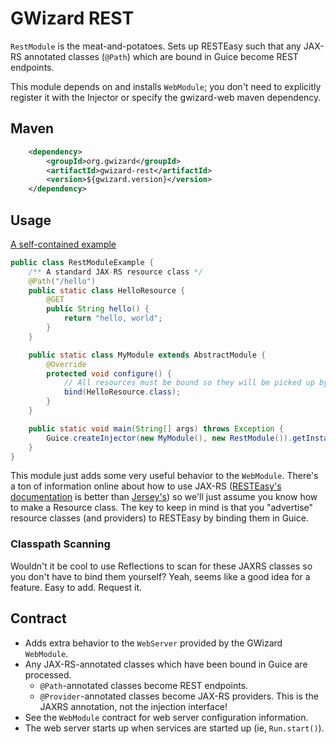 # GWizard REST

`RestModule` is the meat-and-potatoes. Sets up RESTEasy such that any JAX-RS annotated classes (`@Path`) which
are bound in Guice become REST endpoints.

This module depends on and installs `WebModule`; you don't need to explicitly register it with the Injector
or specify the gwizard-web maven dependency.

## Maven

```xml
	<dependency>
		<groupId>org.gwizard</groupId>
		<artifactId>gwizard-rest</artifactId>
		<version>${gwizard.version}</version>
	</dependency>
```

## Usage

[A self-contained example](src/test/java/org/gwizard/rest/example/RestModuleExample.java)

```java
public class RestModuleExample {
	/** A standard JAX-RS resource class */
	@Path("/hello")
	public static class HelloResource {
		@GET
		public String hello() {
			return "hello, world";
		}
	}

	public static class MyModule extends AbstractModule {
		@Override
		protected void configure() {
			// All resources must be bound so they will be picked up by resteasy
			bind(HelloResource.class);
		}
	}

	public static void main(String[] args) throws Exception {
		Guice.createInjector(new MyModule(), new RestModule()).getInstance(Run.class).start();
	}
}
```

This module just adds some very useful behavior to the `WebModule`. There's a ton of information online about
how to use JAX-RS ([RESTEasy's documentation](http://resteasy.jboss.org/docs.html) is better than
[Jersey's](https://jersey.java.net/documentation/latest/user-guide.html)) so
we'll just assume you know how to make a Resource class. The key to keep in mind is that you "advertise"
resource classes (and providers) to RESTEasy by binding them in Guice.

### Classpath Scanning

Wouldn't it be cool to use Reflections to scan for these JAXRS classes so you don't have to bind them yourself?
Yeah, seems like a good idea for a feature. Easy to add. Request it.

## Contract

* Adds extra behavior to the `WebServer` provided by the GWizard `WebModule`.
* Any JAX-RS-annotated classes which have been bound in Guice are processed.
  * `@Path`-annotated classes become REST endpoints.
  * `@Provider`-annotated classes become JAX-RS providers. This is the JAXRS annotation, not the injection interface!
* See the `WebModule` contract for web server configuration information.
* The web server starts up when services are started up (ie, `Run.start()`).